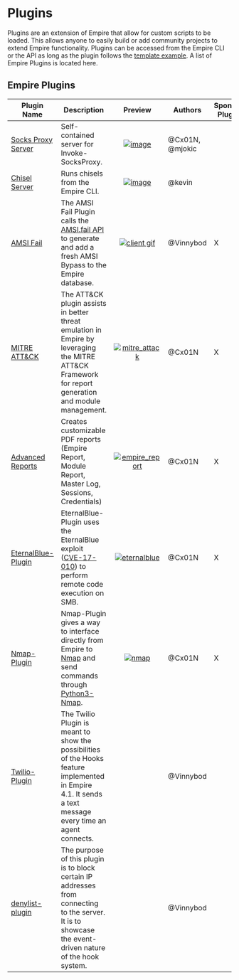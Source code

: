# Plugins

Plugins are an extension of Empire that allow for custom scripts to be loaded. This allows anyone to easily build or add community projects to extend Empire functionality. Plugins can be accessed from the Empire CLI or the API as long as the plugin follows the [template example](https://github.com/BC-SECURITY/Empire/blob/master/empire/server/plugins/example.py). A list of Empire Plugins is located here.

## Empire Plugins

| Plugin Name                                                                  | Description                                                                                                                                                                                |                                                                                                              Preview                                                                                                              | Authors         | Sponsor Plugin |
| ---------------------------------------------------------------------------- | ------------------------------------------------------------------------------------------------------------------------------------------------------------------------------------------ | :-------------------------------------------------------------------------------------------------------------------------------------------------------------------------------------------------------------------------------: | --------------- | -------------- |
| [Socks Proxy Server](https://github.com/BC-SECURITY/SocksProxyServer-Plugin) | Self-contained server for Invoke-SocksProxy.                                                                                                                                               |      [![image](https://user-images.githubusercontent.com/20302208/120247213-8ffa7100-c227-11eb-8a7a-5f0de195f2e9.gif)](https://user-images.githubusercontent.com/20302208/120247213-8ffa7100-c227-11eb-8a7a-5f0de195f2e9.gif)     | @Cx01N, @mjokic |                |
| [Chisel Server](https://github.com/BC-SECURITY/ChiselServer-Plugin)          | Runs chisels from the Empire CLI.                                                                                                                                                          |      [![image](https://user-images.githubusercontent.com/20302208/120249004-3c3f5600-c22e-11eb-962c-c9107c77b624.gif)](https://user-images.githubusercontent.com/20302208/120249004-3c3f5600-c22e-11eb-962c-c9107c77b624.gif)     | @kevin          |                |
| [AMSI Fail](https://github.com/BC-SECURITY/AmsiFail-Plugin)                  | The AMSI Fail Plugin calls the [AMSI.fail API](https://github.com/Flangvik/AMSI.fail) to generate and add a fresh AMSI Bypass to the Empire database.                                      |    [![client gif](https://user-images.githubusercontent.com/9831420/119946884-f2afec00-bf4b-11eb-9267-5aff2d45e4ba.gif)](https://user-images.githubusercontent.com/9831420/119946884-f2afec00-bf4b-11eb-9267-5aff2d45e4ba.gif)    | @Vinnybod       | X              |
| [MITRE ATT\&CK](https://github.com/BC-SECURITY/Attack-Plugin)                | The ATT\&CK plugin assists in better threat emulation in Empire by leveraging the MITRE ATT\&CK Framework for report generation and module management.                                     |  [![mitre\_attack](https://user-images.githubusercontent.com/20302208/122619115-8acd5c80-d044-11eb-8798-142afb07874f.gif)](https://user-images.githubusercontent.com/20302208/122619115-8acd5c80-d044-11eb-8798-142afb07874f.gif) | @Cx01N          | X              |
| [Advanced Reports](https://github.com/BC-SECURITY/Report-Generation-Plugin)  | Creates customizable PDF reports (Empire Report, Module Report, Master Log, Sessions, Credentials)                                                                                         | [![empire\_report](https://user-images.githubusercontent.com/20302208/122622654-36c77580-d04e-11eb-81fa-d0acc0ac5ece.gif)](https://user-images.githubusercontent.com/20302208/122622654-36c77580-d04e-11eb-81fa-d0acc0ac5ece.gif) | @Cx01N          | X              |
| [EternalBlue-Plugin](https://github.com/BC-SECURITY/EternalBlue-Plugin)      | EternalBlue-Plugin uses the EternalBlue exploit ([CVE-17-010](https://docs.microsoft.com/en-us/security-updates/securitybulletins/2017/ms17-010)) to perform remote code execution on SMB. |   [![eternalblue](https://user-images.githubusercontent.com/20302208/121796319-e1621300-cbcc-11eb-906d-dd73e9ea1035.gif)](https://user-images.githubusercontent.com/20302208/121796319-e1621300-cbcc-11eb-906d-dd73e9ea1035.gif)  | @Cx01N          | X              |
| [Nmap-Plugin](https://github.com/BC-SECURITY/Nmap-Plugin)                    | Nmap-Plugin gives a way to interface directly from Empire to [Nmap](https://nmap.org) and send commands through [Python3-Nmap](https://github.com/nmmapper/python3-nmap).                  |      [![nmap](https://user-images.githubusercontent.com/20302208/120945236-1feb5f80-c6ed-11eb-9ca3-160c66d4c447.gif)](https://user-images.githubusercontent.com/20302208/120945236-1feb5f80-c6ed-11eb-9ca3-160c66d4c447.gif)      | @Cx01N          | X              |
| [Twilio-Plugin](https://github.com/BC-SECURITY/Twilio-Plugin)                | The Twilio Plugin is meant to show the possibilities of the Hooks feature implemented in Empire 4.1. It sends a text message every time an agent connects.                                 |                                                                                                                                                                                                                                   | @Vinnybod       |                |
| [denylist-plugin](https://github.com/BC-SECURITY/denylist-plugin)            | The purpose of this plugin is to block certain IP addresses from connecting to the server. It is to showcase the event-driven nature of the hook system.                                   |                                                                                                                                                                                                                                   | @Vinnybod       |                |

